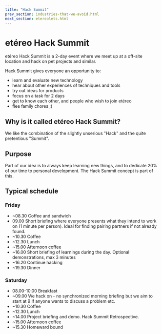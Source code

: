 ```yaml
---
title: "Hack Summit"
prev_section: industries-that-we-avoid.html
next_section: etereolets.html
---
```


etéreo Hack Summit
=================

etéreo Hack Summit is a 2-day event where we meet up at a off-site location and hack on pet projects and similar.

Hack Summit gives everyone an opportunity to:

-   learn and evaluate new technology
-   hear about other experiences of techniques and tools
-   try out ideas for products
-   focus on a task for 2 days
-   get to know each other, and people who wish to join etéreo
-   flee family chores ;)

Why is it called etéreo Hack Summit?
-----------------------------------

We like the combination of the slightly unserious "Hack" and the quite pretentious "Summit".

Purpose
-------

Part of our idea is to always keep learning new things, and to dedicate 20% of our time to personal development. The Hack Summit concept is part of this.

Typical schedule
----------------

### Friday

-   ~08.30 Coffee and sandwich
-   09.00 Short briefing where everyone presents what they intend to work on (1 minute per person). Ideal for finding pairing partners if not already found.
-   ~10.30 Coffee
-   ~12.30 Lunch
-   ~15.00 Afternoon coffee
-   ~16.00 Short briefing of learnings during the day. Optional demonstrations, max 3 minutes
-   ~16.20 Continue hacking
-   ~19.30 Dinner

### Saturday

-   08.00-10.00 Breakfast
-   ~09.00 We hack on - no synchronized morning briefing but we aim to start at 9 if anyone wants to discuss a problem etc.
-   ~10.30 Coffee
-   ~12.30 Lunch
-   ~14.00 Project briefing and demo. Hack Summit Retrospective.
-   ~15.00 Afternoon coffee
-   ~15.30 Homeward bound
